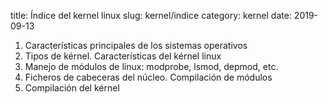 title: Índice del kernel linux
slug: kernel/indice
category: kernel
date: 2019-09-13

1. Características principales de los sistemas operativos
1. Tipos de kérnel. Características del kérnel linux
1. Manejo de módulos de linux: modprobe, lsmod, depmod, etc.
1. Ficheros de cabeceras del núcleo. Compilación de módulos
1. Compilación del kérnel

